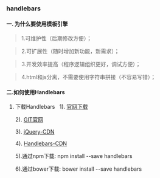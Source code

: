 ### handlebars
#### 一. 为什么要使用模板引擎

> 1.可维护性（后期修改方便）；

> 2.可扩展性（随时增加新功能，新需求）；

> 3.开发效率提高（程序逻辑组织更好，调试方便）；

> 4.html和js分离，不需要使用字符串拼接（不容易写错）；

#### 二.如何使用Handlebars
1. 下载Handlebars
  
    1). [官网下载](http://handlebarsjs.com./installation.html)

    2). [GIT官网](https://github.com/daaain/Handlebars.git)

    3). [jQuery-CDN](http://www.bootcdn.cn/jquery/)

    4). [Handlebars-CDN](http://www.bootcdn.cn/handlebars.js/)

    5).通过npm下载: npm install --save handlebars

    6).通过bower下载: bower install --save handlebars
